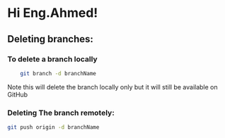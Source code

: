 # Hi Eng.Ahmed! 

## Deleting branches:

### To delete a branch locally 
```bash
    git branch -d branchName
```

Note this will delete the branch locally only but it will still be available on GitHub

### Deleting The branch remotely:
```bash
git push origin -d branchName
```

